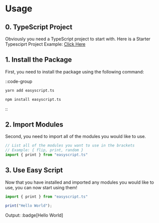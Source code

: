 # Usage

## 0. TypeScript Project 
Obviously you need a TypeScript project to start with. Here is a Starter Typesciprt Project Example: [Click Here](https://khalilstemmler.com/blogs/typescript/node-starter-project/) 

## 1. Install the Package
First, you need to install the package using the following command:

::code-group
  ```bash [Yarn]
  yarn add easyscript.ts
  ```
  ```bash [NPM]
  npm install easyscript.ts
  ```
::

## 2. Import Modules
Second, you need to import all of the modules you would like to use.

```ts
// List all of the modules you want to use in the brackets
// Example: { flip, print, random }
import { print } from "easyscript.ts"
```

## 3. Use Easy Script
Now that you have installed and imported any modules you would like to use, you can now start using them!

```ts
import { print } from "easyscript.ts"

print("Hello World");
```

Output:
:badge[Hello World]